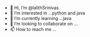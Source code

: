 - 👋 Hi, I’m @lalithSrinivas
- 👀 I’m interested in ...python and java
- 🌱 I’m currently learning ...java
- 💞️ I’m looking to collaborate on ...
- 📫 How to reach me ...

<!---
lalithSrini/lalithSrini is a ✨ special ✨ repository because its `README.md` (this file) appears on your GitHub profile.
You can click the Preview link to take a look at your changes.
--->
